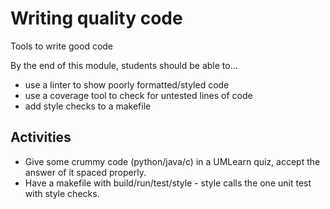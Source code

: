 Writing quality code
====================

Tools to write good code

By the end of this module, students should be able to...

* use a linter to show poorly formatted/styled code
* use a coverage tool to check for untested lines of code
* add style checks to a makefile

Activities
----------

* Give some crummy code (python/java/c) in a UMLearn quiz, accept the
  answer of it spaced properly.
* Have a makefile with build/run/test/style - style calls the one unit
  test with style checks.
